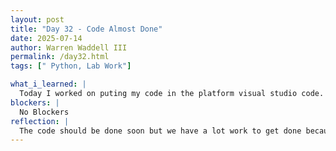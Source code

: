```yaml
---
layout: post
title: "Day 32 - Code Almost Done"
date: 2025-07-14
author: Warren Waddell III
permalink: /day32.html
tags: [" Python, Lab Work"]

what_i_learned: |
  Today I worked on puting my code in the platform visual studio code. I had to download the code on my visual studio on my ipad and mac book which was a confusing process but I was able to get it to work. I did have an issue with my code actually running in visual studio so I have to go back to google collab for now.
blockers: |
  No Blockers
reflection: |
  The code should be done soon but we have a lot work to get done because we only have 3 weeks left in the program. With the help of our grad student mentor then we could get all codinf done this week but I wont be able to help out friday becaus I wont be here. I am ready to get started on transfering the code to hardware because we need to start testing.
---
```

